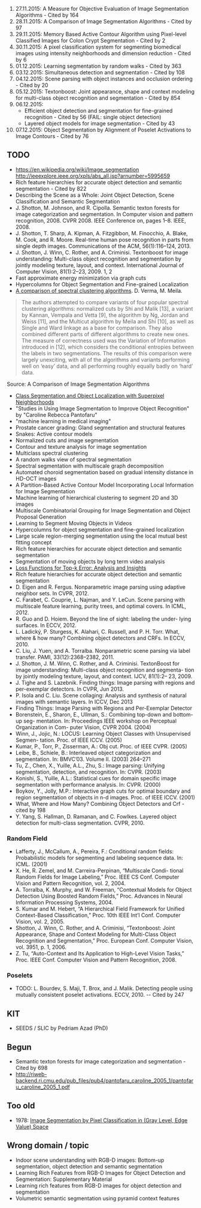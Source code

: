1. 27.11.2015: A Measure for Objective Evaluation of Image Segmentation Algorithms - Cited by 164
2. 28.11.2015: A Comparison of Image Segmentation Algorithms - Cited by 97
3. 29.11.2015: Memory Based Active Contour Algorithm using Pixel-level
               Classified Images for Colon Crypt Segmentation - Cited by 2
4. 30.11.2015: A pixel classification system for segmenting biomedical images
               using intensity neighborhoods and dimension reduction - Cited by 6
5. 01.12.2015: Learning segmentation by random walks - Cited by 363
6. 03.12.2015: Simultaneous detection and segmentation - Cited by 108
7. 04.12.2015: Scene parsing with object instances and occlusion ordering - Cited by 20
8. 05.12.2015: Textonboost: Joint appearance, shape and context modeling for multi-class object recognition and segmentation - Cited by 854
9. 06.12.2015:
    * Efficient object detection and segmentation for fine-grained recognition - Cited by 56 (FAIL: single object detection)
    * Layered object models for image segmentation - Cited by 43
10. 07.12.2015: Object Segmentation by Alignment of Poselet Activations to Image Contours - Cited by 76


## TODO

* https://en.wikipedia.org/wiki/Image_segmentation
  http://ieeexplore.ieee.org/xpls/abs_all.jsp?arnumber=5995659
* Rich feature hierarchies for accurate object detection and semantic
  segmentation - Cited by 822
* Describing the Scene as a Whole: Joint Object Detection, Scene Classification
  and Semantic Segmentation
* J. Shotton, M. Johnson, and R. Cipolla. Semantic texton forests for image
  categorization and segmentation. In Computer vision and pattern recognition,
  2008. CVPR 2008. IEEE Conference on, pages 1–8. IEEE, 2008.
* J. Shotton, T. Sharp, A. Kipman, A. Fitzgibbon, M. Finocchio,
  A. Blake, M. Cook, and R. Moore. Real-time human pose recognition in parts
  from single depth images. Communications of the ACM, 56(1):116–124, 2013.
* J. Shotton, J. Winn, C. Rother, and A. Criminisi. Textonboost for image
  understanding: Multi-class object recognition and segmentation by jointly
  modeling texture, layout, and context. International Journal of Computer
  Vision, 81(1):2–23, 2009. 1, 2
* Fast approximate energy minimization via graph cuts
* Hypercolumns for Object Segmentation and Fine-grained Localization
* [A comparison of spectral clustering algorithms](http://citeseerx.ist.psu.edu/viewdoc/summary?doi=10.1.1.57.6424). D. Verma, M. Meila.

> The authors attempted to compare variants of four popular spectral clustering
> algorithms: normalized cuts by Shi and Malik [13], a variant by Kannan,
> Vempala and Vetta [9], the algorithm by Ng, Jordan and Weiss [11], and the
> Multicut algorithm by Meila and Shi [10], as well as Single and Ward linkage
> as a base for comparison. They also combined different parts of different
> algorithms to create new ones. The measure of correctness used was the
> Variation of Information introduced in [12], which considers the conditional
> entropies between the labels in two segmentations. The results of this
> comparison were largely unexciting, with all of the algorithms and variants
> performing well on ‘easy’ data, and all performing roughly equally badly on
> ‘hard’ data.

Source: A Comparison of Image Segmentation Algorithms

* [Class Segmentation and Object Localization with Superpixel Neighborhoods](http://www.vision.cs.ucla.edu/papers/fulkersonVS09.pdf)
* "Studies in Using Image Segmentation to Improve Object Recognition" by "Caroline Rebecca Pantofaru"
* "machine learning in medical imaging"
* Prostate cancer grading: Gland segmentation and structural features
* Snakes: Active contour models
* Normalized cuts and image segmentation
* Contour and texture analysis for image segmentation
* Multiclass spectral clustering
* A random walks view of spectral segmentation
* Spectral segmentation with multiscale graph decomposition
* Automated choroid segmentation based on gradual intensity distance in HD-OCT
  images
* A Partition-Based Active Contour Model Incorporating Local Information for
  Image Segmentation
* Machine learning of hierarchical clustering to segment 2D and 3D images
* Multiscale Combinatorial Grouping for Image Segmentation and Object Proposal
  Generation
* Learning to Segment Moving Objects in Videos
* Hypercolumns for object segmentation and fine-grained localization
* Large scale region-merging segmentation using the local mutual best fitting
  concept
* Rich feature hierarchies for accurate object detection and semantic
  segmentation
* Segmentation of moving objects by long term video analysis
* [Loss Functions for Top-k Error: Analysis and Insights](http://arxiv.org/abs/1512.00486)
* Rich feature hierarchies for accurate object detection and semantic
  segmentation
* D. Eigen and R. Fergus. Nonparametric image parsing using adaptive neighbor
  sets. In CVPR, 2012.
* C. Farabet, C. Couprie, L. Najman, and Y. LeCun. Scene parsing with
  multiscale feature learning, purity trees, and optimal covers. In ICML, 2012.
* R. Guo and D. Hoiem. Beyond the line of sight: labeling the under- lying
  surfaces. In ECCV, 2012.
* L. Ladický, P. Sturgess, K. Alahari, C. Russell, and P. H. Torr. What, where
  & how many? Combining object detectors and CRFs. In ECCV, 2010.
* C. Liu, J. Yuen, and A. Torralba. Nonparametric scene parsing via label
  transfer. PAMI, 33(12):2368–2382, 2011.
* J. Shotton, J. M. Winn, C. Rother, and A. Criminisi. TextonBoost for image
  understanding: Multi-class object recognition and segmenta- tion by jointly
  modeling texture, layout, and context. IJCV, 81(1):2– 23, 2009.
* J. Tighe and S. Lazebnik. Finding things: Image parsing with regions and
  per-exemplar detectors. In CVPR, Jun 2013.
* P. Isola and C. Liu. Scene collaging: Analysis and synthesis of natural
  images with semantic layers. In ICCV, Dec 2013
* Finding Things: Image Parsing with Regions and Per-Exemplar Detector
* Borenstein, E., Sharon, E., Ullman, S.: Combining top-down and bottom-up seg-
  mentation. In: Proceedings IEEE workshop on Perceptual Organization in Com-
  puter Vision, CVPR 2004. (2004)
* Winn, J., Jojic, N.: LOCUS: Learning Object Classes with Unsupervised Segmen-
  tation. Proc. of IEEE ICCV. (2005)
* Kumar, P., Torr, P., Zisserman, A.: Obj cut. Proc. of IEEE CVPR. (2005)
* Leibe, B., Schiele, B.: Interleaved object categorization and segmentation.
  In: BMVC’03. Volume II. (2003) 264–271
* Tu, Z., Chen, X., Yuille, A.L., Zhu, S.: Image parsing: Unifying
  segmentation, detection, and recognition. In: CVPR. (2003)
* Konishi, S., Yuille, A.L.: Statistical cues for domain specific image
  segmentation with performance analysis. In: CVPR. (2000)
* Boykov, Y., Jolly, M.P.: Interactive graph cuts for optimal boundary and
  region segmentation of objects in n-d images. Proc. of IEEE ICCV. (2001)
* What, Where and How Many? Combining Object Detectors and Crf - cited by 198
* Y. Yang, S. Hallman, D. Ramanan, and C. Fowlkes. Layered object detection for
  multi-class segmentation. CVPR, 2010.

### Random Field

* Lafferty, J., McCallum, A., Pereira, F.: Conditional random fields:
  Probabilistic models for segmenting and labeling sequence data. In: ICML.
  (2001)
* X. He, R. Zemel, and M. Carreira-Perpinan, “Multiscale Condi- tional Random
  Fields for Image Labeling,” Proc. IEEE CS Conf. Computer Vision and Pattern
  Recognition, vol. 2, 2004.
* A. Torralba, K. Murphy, and W. Freeman, “Contextual Models for Object
  Detection Using Boosted Random Fields,” Proc. Advances in Neural Information
  Processing Systems, 2004.
* S. Kumar and M. Hebert, “A Hierarchical Field Framework for Unified
  Context-Based Classification,” Proc. 10th IEEE Int’l Conf. Computer Vision,
  vol. 2, 2005.
* Shotton, J. Winn, C. Rother, and A. Criminisi, “Textonboost: Joint
  Appearance, Shape and Context Modeling for Multi-Class Object Recognition and
  Segmentation,” Proc. European Conf. Computer Vision, vol. 3951, p. 1, 2006.
* Z. Tu, “Auto-Context and Its Application to High-Level Vision Tasks,” Proc.
  IEEE Conf. Computer Vision and Pattern Recognition, 2008.

### Poselets

* TODO: L. Bourdev, S. Maji, T. Brox, and J. Malik. Detecting people using mutually
  consistent poselet activations. ECCV, 2010. -- Cited by 247

## KIT

* SEEDS / SLIC by Pedriam Azad (PhD)


## Begun
* Semantic texton forests for image categorization and segmentation - Cited by 698
* http://riweb-backend.ri.cmu.edu/pub_files/pub4/pantofaru_caroline_2005_1/pantofaru_caroline_2005_1.pdf


## Too old

* 1978: [Image Segmentation by Pixel Classification in (Gray Level, Edge Value)
  Space](http://ieeexplore.ieee.org/xpl/login.jsp?tp=&arnumber=1675208&url=http%3A%2F%2Fieeexplore.ieee.org%2Fiel5%2F12%2F35173%2F01675208.pdf%3Farnumber%3D1675208)

## Wrong domain / topic
* Indoor scene understanding with RGB-D images: Bottom-up segmentation, object
  detection and semantic segmentation
* Learning Rich Features from RGB-D Images for Object Detection and
  Segmentation: Supplementary Material
* Learning rich features from RGB-D images for object detection and
  segmentation
* Volumetric semantic segmentation using pyramid context features